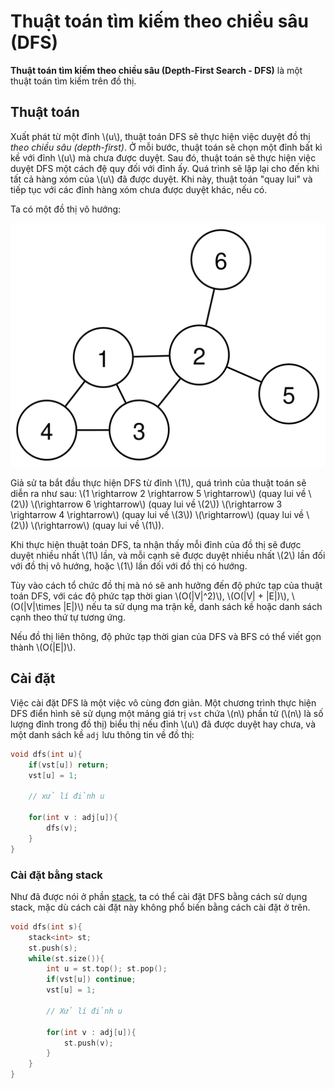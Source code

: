 # Thuật toán tìm kiếm theo chiều sâu (DFS)

**Thuật toán tìm kiếm theo chiều sâu (Depth-First Search - DFS)** là một thuật toán tìm kiếm trên đồ thị.

## Thuật toán

Xuất phát từ một đỉnh \\(u\\), thuật toán DFS sẽ thực hiện việc duyệt đồ thị *theo chiều sâu (depth-first)*. Ở mỗi bước, thuật toán sẽ chọn một đỉnh bất kì kề với đỉnh \\(u\\) mà chưa được duyệt. Sau đó, thuật toán sẽ thực hiện việc duyệt DFS một cách đệ quy đối với đỉnh ấy. Quá trình sẽ lặp lại cho đến khi tất cả hàng xóm của \\(u\\) đã được duyệt. Khi này, thuật toán "quay lui" và tiếp tục với các đỉnh hàng xóm chưa được duyệt khác, nếu có.

Ta có một đồ thị vô hướng:

<center>
<img src="../images/simple_graph.svg" alt="Đơn đồ thị"/>
</center>

Giả sử ta bắt đầu thực hiện DFS từ đỉnh \\(1\\), quá trình của thuật toán sẽ diễn ra như sau: \\(1 \rightarrow 2 \rightarrow 5 \rightarrow\\) (quay lui về \\(2\\)) \\(\rightarrow 6 \rightarrow\\) (quay lui về \\(2\\)) \\(\rightarrow 3 \rightarrow 4 \rightarrow\\) (quay lui về \\(3\\)) \\(\rightarrow\\) (quay lui về \\(2\\)) \\(\rightarrow\\) (quay lui về \\(1\\)).

Khi thực hiện thuật toán DFS, ta nhận thấy mỗi đỉnh của đồ thị sẽ được duyệt nhiều nhất \\(1\\) lần, và mỗi cạnh sẽ được duyệt nhiều nhất \\(2\\) lần đối với đồ thị vô hướng, hoặc \\(1\\) lần đối với đồ thị có hướng. 

Tùy vào cách tổ chức đồ thị mà nó sẽ anh hưởng đến độ phức tạp của thuật toán DFS, với các độ phức tạp thời gian \\(O(|V|^2)\\), \\(O(|V| + |E|)\\), \\(O(|V|\times |E|)\\) nếu ta sử dụng ma trận kề, danh sách kề hoặc danh sách cạnh theo thứ tự tương ứng.

Nếu đồ thị liên thông, độ phức tạp thời gian của DFS và BFS có thể viết gọn thành \\(O(|E|)\\).

## Cài đặt

Việc cài đặt DFS là một việc vô cùng đơn giản. Một chương trình thực hiện DFS điển hình sẽ sử dụng một mảng giá trị `vst` chứa \\(n\\) phần tử (\\(n\\) là số lượng đỉnh trong đồ thị) biểu thị nếu đỉnh \\(u\\) đã được duyệt hay chưa, và một danh sách kề `adj` lưu thông tin về đồ thị:

```C++
void dfs(int u){
	if(vst[u]) return;
	vst[u] = 1;

	// xử lí đỉnh u
	
	for(int v : adj[u]){
        dfs(v);
    } 
}
```

### Cài đặt bằng stack

Như đã được nói ở phần [stack](../data-structures/stack.md#khử-đệ-quy-bằng-stack), ta có thể cài đặt DFS bằng cách sử dụng stack, mặc dù cách cài đặt này không phổ biến bằng cách cài đặt ở trên.

```C++
void dfs(int s){
    stack<int> st;
    st.push(s);
    while(st.size()){
        int u = st.top(); st.pop();
        if(vst[u]) continue;
        vst[u] = 1;

        // Xử lí đỉnh u

        for(int v : adj[u]){
            st.push(v);
        }
    }
}
```